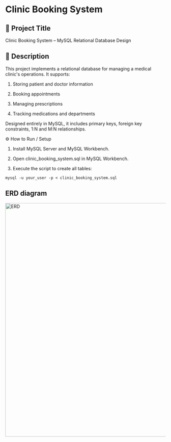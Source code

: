 # Clinic Booking System

## 🏥 Project Title

Clinic Booking System – MySQL Relational Database Design

## 📖 Description

This project implements a relational database for managing a medical clinic's operations. It supports:

  1. Storing patient and doctor information

  2. Booking appointments

  3. Managing prescriptions

  4. Tracking medications and departments

Designed entirely in MySQL, it includes primary keys, foreign key constraints, 1:N and M:N relationships.

⚙️ How to Run / Setup

  1. Install MySQL Server and MySQL Workbench.

  2. Open clinic_booking_system.sql in MySQL Workbench.

  3. Execute the script to create all tables:

    mysql -u your_user -p < clinic_booking_system.sql

## ERD diagram
<img width="733" alt="ERD" src="https://github.com/user-attachments/assets/73bfe17f-427a-4d79-a7c6-da57b5438b18" />
